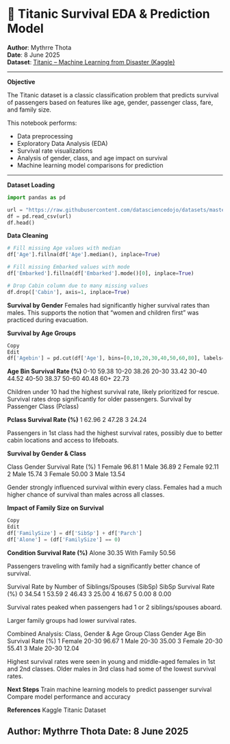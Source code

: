 # 🚢 Titanic Survival EDA & Prediction Model

**Author**: Mythrre Thota  
**Date**: 8 June 2025  
**Dataset**: [Titanic – Machine Learning from Disaster (Kaggle)](https://www.kaggle.com/c/titanic/data)

---

**Objective**

The Titanic dataset is a classic classification problem that predicts survival of passengers based on features like age, gender, passenger class, fare, and family size.

This notebook performs:
- Data preprocessing
- Exploratory Data Analysis (EDA)
- Survival rate visualizations
- Analysis of gender, class, and age impact on survival
- Machine learning model comparisons for prediction

---

**Dataset Loading**

```python
import pandas as pd

url = "https://raw.githubusercontent.com/datasciencedojo/datasets/master/titanic.csv"
df = pd.read_csv(url)
df.head()
```


**Data Cleaning**
```python
# Fill missing Age values with median
df['Age'].fillna(df['Age'].median(), inplace=True)

# Fill missing Embarked values with mode
df['Embarked'].fillna(df['Embarked'].mode()[0], inplace=True)

# Drop Cabin column due to many missing values
df.drop(['Cabin'], axis=1, inplace=True)
```
**Survival by Gender**
Females had significantly higher survival rates than males.
This supports the notion that “women and children first” was practiced during evacuation.

**Survival by Age Groups**
```python
Copy
Edit
df['Agebin'] = pd.cut(df['Age'], bins=[0,10,20,30,40,50,60,80], labels=['0-10','10-20','20-30','30-40','40-50','50-60','60+'])
```

**Age Bin	Survival Rate (%)**
0-10	59.38
10-20	38.26
20-30	33.42
30-40	44.52
40-50	38.37
50-60	40.48
60+	22.73

Children under 10 had the highest survival rate, likely prioritized for rescue.
Survival rates drop significantly for older passengers.
Survival by Passenger Class (Pclass)

**Pclass	Survival Rate (%)**
1	62.96
2	47.28
3	24.24

Passengers in 1st class had the highest survival rates, possibly due to better cabin locations and access to lifeboats.


**Survival by Gender & Class**

Class	Gender	Survival Rate (%)
1	Female	96.81
1	Male	36.89
2	Female	92.11
2	Male	15.74
3	Female	50.00
3	Male	13.54

Gender strongly influenced survival within every class.
Females had a much higher chance of survival than males across all classes.

**Impact of Family Size on Survival**
```python
Copy
Edit
df['FamilySize'] = df['SibSp'] + df['Parch']
df['Alone'] = (df['FamilySize'] == 0)
```
**Condition	Survival Rate (%)**
Alone	30.35
With Family	50.56

Passengers traveling with family had a significantly better chance of survival.

Survival Rate by Number of Siblings/Spouses (SibSp)
SibSp	Survival Rate (%)
0	34.54
1	53.59
2	46.43
3	25.00
4	16.67
5	0.00
8	0.00

Survival rates peaked when passengers had 1 or 2 siblings/spouses aboard.

Larger family groups had lower survival rates.

Combined Analysis: Class, Gender & Age Group
Class	Gender	Age Bin	Survival Rate (%)
1	Female	20-30	96.67
1	Male	20-30	35.00
3	Female	20-30	55.41
3	Male	20-30	12.04

Highest survival rates were seen in young and middle-aged females in 1st and 2nd classes.
Older males in 3rd class had some of the lowest survival rates.

**Next Steps**
Train machine learning models to predict passenger survival
Compare model performance and accuracy

**References**
Kaggle Titanic Dataset


Author: Mythrre Thota
Date: 8 June 2025
---










